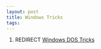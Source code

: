 ```yaml
---
layout: post 
title: Windows Tricks
tags: 
---
```


1.  REDIRECT [Windows DOS Tricks](Windows_DOS_Tricks "wikilink")
